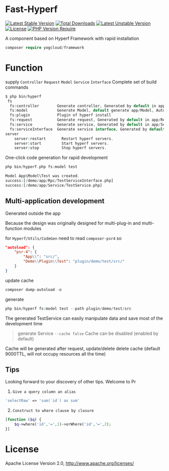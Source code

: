 # Fast-Hyperf
[![Latest Stable Version](http://poser.pugx.org/yogcloud/framework/v)](https://packagist.org/packages/yogcloud/framework) [![Total Downloads](http://poser.pugx.org/yogcloud/framework/downloads)](https://packagist.org/packages/yogcloud/framework) [![Latest Unstable Version](http://poser.pugx.org/yogcloud/framework/v/unstable)](https://packagist.org/packages/yogcloud/framework) [![License](http://poser.pugx.org/yogcloud/framework/license)](https://packagist.org/packages/yogcloud/framework) [![PHP Version Require](http://poser.pugx.org/yogcloud/framework/require/php)](https://packagist.org/packages/yogcloud/framework)

A component based on Hyperf Framework with rapid installation


```php
composer require yogcloud/framework
```


# Function
supply `Controller` `Request` `Model` `Service` `Interface` Complete set of build commands
```php
$ php bin/hyperf 
 fs
  fs:controller        Generate controller, Generated by default in app/Controller
  fs:model             Generate Model, default generate app/Model, Automatic generated Service,Interface
  fs:plugin            Plugin of hyperf install
  fs:request           Generate request, Generated by default in app/Request
  fs:service           Generate service, Generated by default in app/Service
  fs:serviceInterface  Generate service interface, Generated by default in app/Service
server
    server:restart       Restart hyperf servers.
    server:start         Start hyperf servers.
    server:stop          Stop hyperf servers.
```


One-click code generation for rapid development
```php
php bin/hyperf.php fs:model test

Model App\Model\Test was created.
success:[/demo/app/Rpc/TestServiceInterface.php]
success:[/demo/app/Service/TestService.php]
```

## Multi-application development
Generated outside the app

Because the design was originally designed for multi-plug-in and multi-function modules

for `Hyperf/Utils/CodeGen` need to read `composer-psr4` so 
```json
"autoload": {
    "psr-4": {
        "App\\": "src/", 
        "Demo\\Plugin\\Test": "plugin/demo/test/src/" 
    }
}
```
update cache
```php
composer dump-autoload -o
```
generate
```php
php bin/hyperf fs:model test --path plugin/demo/test/src
```

The generated TestService can easily manipulate data and save most of the development time

> generate Service `--cache false` Cache can be disabled (enabled by default)

Cache will be generated after request, update/delete delete cache (default 9000TTL, will not occupy resources all the time)

## Tips
Looking forward to your discovery of other tips. Welcome to Pr

1. `Give a query column an alias`
```php
'selectRaw' => 'sum(`id`) as sum'
```
2. `Construct to where clause by closure`
```php
[function ($q) {
    $q->where('id','=',1)->orWhere('id','=',2);
}]
```
# License
Apache License Version 2.0, http://www.apache.org/licenses/
